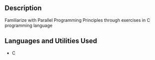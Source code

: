 <h2>Description</h2>
Familiarize with Parallel Programming Principles through exercises in C programming language

<br />


<h2>Languages and Utilities Used</h2>

- C







